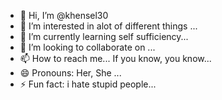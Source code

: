 - 👋 Hi, I’m @khensel30
- 👀 I’m interested in alot of different things ...
- 🌱 I’m currently learning self sufficiency...
- 💞️ I’m looking to collaborate on ...
- 📫 How to reach me... If you know, you know...
- 😄 Pronouns: Her, She ...
- ⚡ Fun fact: i hate stupid people...

<!---
khensel30/khensel30 is a ✨ special ✨ repository because its `README.md` (this file) appears on your GitHub profile.
You can click the Preview link to take a look at your changes.
--->
